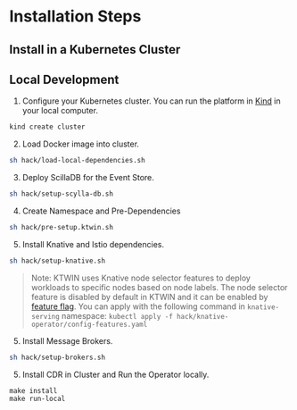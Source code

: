# Installation Steps

## Install in a Kubernetes Cluster


## Local Development

1. Configure your Kubernetes cluster. You can run the platform in [Kind](https://kind.sigs.k8s.io/) in your local computer.

```sh
kind create cluster
```

2. Load Docker image into cluster.

```sh
sh hack/load-local-dependencies.sh
```

3. Deploy ScillaDB for the Event Store.

```sh
sh hack/setup-scylla-db.sh
```

4. Create Namespace and Pre-Dependencies

```sh
sh hack/pre-setup.ktwin.sh
```

5. Install Knative and Istio dependencies.

```sh
sh hack/setup-knative.sh
```

> Note: KTWIN uses Knative node selector features to deploy workloads to specific nodes based on node labels. The node selector feature is disabled by default in KTWIN and it can be enabled by [feature flag](https://knative.dev/docs/serving/configuration/feature-flags). You can apply with the following command in `knative-serving` namespace: `kubectl apply -f hack/knative-operator/config-features.yaml`

5. Install Message Brokers.

```sh
sh hack/setup-brokers.sh
```

5. Install CDR in Cluster and Run the Operator locally.

```
make install
make run-local
```
